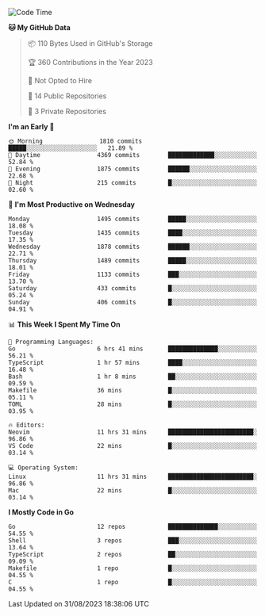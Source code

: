 <!--START_SECTION:waka-->
![Code Time](http://img.shields.io/badge/Code%20Time-133%20hrs%2023%20mins-blue)

**🐱 My GitHub Data** 

> 📦 110 Bytes Used in GitHub's Storage 
 > 
> 🏆 360 Contributions in the Year 2023
 > 
> 🚫 Not Opted to Hire
 > 
> 📜 14 Public Repositories 
 > 
> 🔑 3 Private Repositories 
 > 
**I'm an Early 🐤** 

```text
🌞 Morning                1810 commits        █████░░░░░░░░░░░░░░░░░░░░   21.89 % 
🌆 Daytime                4369 commits        █████████████░░░░░░░░░░░░   52.84 % 
🌃 Evening                1875 commits        ██████░░░░░░░░░░░░░░░░░░░   22.68 % 
🌙 Night                  215 commits         █░░░░░░░░░░░░░░░░░░░░░░░░   02.60 % 
```
📅 **I'm Most Productive on Wednesday** 

```text
Monday                   1495 commits        █████░░░░░░░░░░░░░░░░░░░░   18.08 % 
Tuesday                  1435 commits        ████░░░░░░░░░░░░░░░░░░░░░   17.35 % 
Wednesday                1878 commits        ██████░░░░░░░░░░░░░░░░░░░   22.71 % 
Thursday                 1489 commits        █████░░░░░░░░░░░░░░░░░░░░   18.01 % 
Friday                   1133 commits        ███░░░░░░░░░░░░░░░░░░░░░░   13.70 % 
Saturday                 433 commits         █░░░░░░░░░░░░░░░░░░░░░░░░   05.24 % 
Sunday                   406 commits         █░░░░░░░░░░░░░░░░░░░░░░░░   04.91 % 
```


📊 **This Week I Spent My Time On** 

```text
💬 Programming Languages: 
Go                       6 hrs 41 mins       ██████████████░░░░░░░░░░░   56.21 % 
TypeScript               1 hr 57 mins        ████░░░░░░░░░░░░░░░░░░░░░   16.48 % 
Bash                     1 hr 8 mins         ██░░░░░░░░░░░░░░░░░░░░░░░   09.59 % 
Makefile                 36 mins             █░░░░░░░░░░░░░░░░░░░░░░░░   05.11 % 
TOML                     28 mins             █░░░░░░░░░░░░░░░░░░░░░░░░   03.95 % 

🔥 Editors: 
Neovim                   11 hrs 31 mins      ████████████████████████░   96.86 % 
VS Code                  22 mins             █░░░░░░░░░░░░░░░░░░░░░░░░   03.14 % 

💻 Operating System: 
Linux                    11 hrs 31 mins      ████████████████████████░   96.86 % 
Mac                      22 mins             █░░░░░░░░░░░░░░░░░░░░░░░░   03.14 % 
```

**I Mostly Code in Go** 

```text
Go                       12 repos            ██████████████░░░░░░░░░░░   54.55 % 
Shell                    3 repos             ███░░░░░░░░░░░░░░░░░░░░░░   13.64 % 
TypeScript               2 repos             ██░░░░░░░░░░░░░░░░░░░░░░░   09.09 % 
Makefile                 1 repo              █░░░░░░░░░░░░░░░░░░░░░░░░   04.55 % 
C                        1 repo              █░░░░░░░░░░░░░░░░░░░░░░░░   04.55 % 
```




 Last Updated on 31/08/2023 18:38:06 UTC
<!--END_SECTION:waka-->
